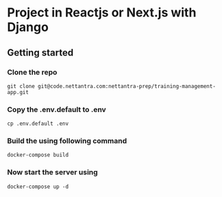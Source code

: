 # Project in Reactjs or Next.js with Django



## Getting started

### Clone the repo
```
git clone git@code.nettantra.com:nettantra-prep/training-management-app.git
```
### Copy the .env.default to .env
```
cp .env.default .env
```

### Build the using following command
```
docker-compose build
```

### Now start the server using 
```
docker-compose up -d
```
